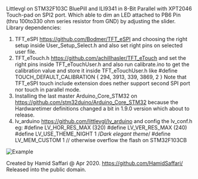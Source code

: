 Littlevgl on STM32F103C BluePill and ILI9341 in 8-Bit Parallel with XPT2046 Touch-pad on SPI2 port.
Which able to dim an LED attached to PB6 Pin (thru 100to330 ohm series resistor from GND) by adjusting the slider.
Library dependencies:
1. TFT_eSPI https://github.com/Bodmer/TFT_eSPI
  and choosing the right setup inside User_Setup_Select.h and also set right pins on selected user file.
2.  TFT_eTouch.h    https://github.com/achillhasler/TFT_eTouch
  and set the right pins inside TFT_eTouchUser.h and also run calibrate.ino to get the calibration value and store it inside
  TFT_eTouchUser.h like #define TOUCH_DEFAULT_CALIBRATION { 294, 3913, 339, 3869, 2 }
  Note that TFT_eSPI touch include extension does nether support second SPI port nor touch in parallel mode. 
3. Installing the last master Arduino_Core_STM32 on https://github.com/stm32duino/Arduino_Core_STM32
  because the Hardwaretimer definitions changed a bit in 1.9.0 version which about to release.
4. lv_arduino https://github.com/littlevgl/lv_arduino
  and config the lv_conf.h eg: 
  #define LV_HOR_RES_MAX          (320)
  #define LV_VER_RES_MAX          (240)
  #define LV_USE_THEME_NIGHT      1   /*Dark elegant theme*/
  #define LV_MEM_CUSTOM      1 // otherwise overflow the flash on STM32F103CB
  
![Example](https://github.com/HamidSaffari/lv_arduino/blob/master/examples/STM32_TFT_eSPI_Slider/photo_2020-04-02_01-55-36.jpg)


  Created by Hamid Saffari @ Apr 2020. https://github.com/HamidSaffari/
  Released into the public domain.
